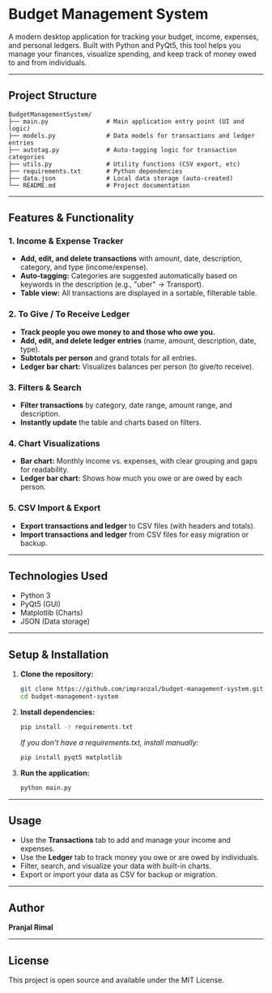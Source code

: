 # Budget Management System

A modern desktop application for tracking your budget, income, expenses, and personal ledgers. Built with Python and PyQt5, this tool helps you manage your finances, visualize spending, and keep track of money owed to and from individuals.

---

## Project Structure

```
BudgetManagementSystem/
├── main.py                # Main application entry point (UI and logic)
├── models.py              # Data models for transactions and ledger entries
├── autotag.py             # Auto-tagging logic for transaction categories
├── utils.py               # Utility functions (CSV export, etc)
├── requirements.txt       # Python dependencies
├── data.json              # Local data storage (auto-created)
└── README.md              # Project documentation
```

---

## Features & Functionality

### 1. Income & Expense Tracker
- **Add, edit, and delete transactions** with amount, date, description, category, and type (income/expense).
- **Auto-tagging:** Categories are suggested automatically based on keywords in the description (e.g., "uber" → Transport).
- **Table view:** All transactions are displayed in a sortable, filterable table.

### 2. To Give / To Receive Ledger
- **Track people you owe money to and those who owe you.**
- **Add, edit, and delete ledger entries** (name, amount, description, date, type).
- **Subtotals per person** and grand totals for all entries.
- **Ledger bar chart:** Visualizes balances per person (to give/to receive).

### 3. Filters & Search
- **Filter transactions** by category, date range, amount range, and description.
- **Instantly update** the table and charts based on filters.

### 4. Chart Visualizations
- **Bar chart:** Monthly income vs. expenses, with clear grouping and gaps for readability.
- **Ledger bar chart:** Shows how much you owe or are owed by each person.

### 5. CSV Import & Export
- **Export transactions and ledger** to CSV files (with headers and totals).
- **Import transactions and ledger** from CSV files for easy migration or backup.

---

## Technologies Used
- Python 3
- PyQt5 (GUI)
- Matplotlib (Charts)
- JSON (Data storage)

---

## Setup & Installation

1. **Clone the repository:**
   ```bash
   git clone https://github.com/impranzal/budget-management-system.git
   cd budget-management-system
   ```

2. **Install dependencies:**
   ```bash
   pip install -r requirements.txt
   ```
   *If you don't have a requirements.txt, install manually:*
   ```bash
   pip install pyqt5 matplotlib
   ```

3. **Run the application:**
   ```bash
   python main.py
   ```

---

## Usage
- Use the **Transactions** tab to add and manage your income and expenses.
- Use the **Ledger** tab to track money you owe or are owed by individuals.
- Filter, search, and visualize your data with built-in charts.
- Export or import your data as CSV for backup or migration.

---

## Author
**Pranjal Rimal**

---

## License
This project is open source and available under the MIT License. 